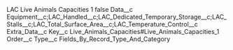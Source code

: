 <?xml version="1.0" encoding="UTF-8"?>
<CustomMetadata xmlns="http://soap.sforce.com/2006/04/metadata" xmlns:xsi="http://www.w3.org/2001/XMLSchema-instance" xmlns:xsd="http://www.w3.org/2001/XMLSchema">
    <label>LAC Live Animals Capacities 1</label>
    <protected>false</protected>
    <values>
        <field>Data__c</field>
        <value xsi:type="xsd:string">Equipment__c;LAC_Handled__c;LAC_Dedicated_Temporary_Storage__c;LAC_Stalls__c;LAC_Total_Surface_Area__c;LAC_Temperature_Control__c</value>
    </values>
    <values>
        <field>Extra_Data__c</field>
        <value xsi:type="xsd:string"></value>
    </values>
    <values>
        <field>Key__c</field>
        <value xsi:type="xsd:string">Live_Animals_Capacities#Live_Animals_Capacities_1</value>
    </values>
    <values>
        <field>Order__c</field>
        <value xsi:nil="true"/>
    </values>
    <values>
        <field>Type__c</field>
        <value xsi:type="xsd:string">Fields_By_Record_Type_And_Category</value>
    </values>
</CustomMetadata>
